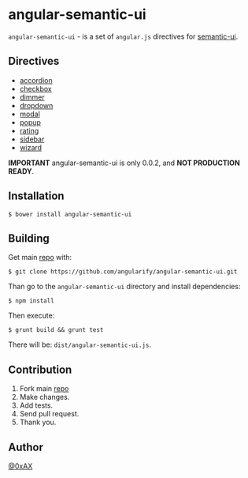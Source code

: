 angular-semantic-ui
======================

`angular-semantic-ui` - is a set of `angular.js` directives for [semantic-ui](http://semantic-ui.com/).

Directives
----------------------

  * [accordion](https://github.com/angularify/angular-semantic-ui/tree/master/src/accordion)
  * [checkbox](https://github.com/angularify/angular-semantic-ui/tree/master/src/checkbox)
  * [dimmer](https://github.com/angularify/angular-semantic-ui/tree/master/src/dimmer)
  * [dropdown](https://github.com/angularify/angular-semantic-ui/tree/master/src/dropdown)
  * [modal](https://github.com/angularify/angular-semantic-ui/tree/master/src/modal)
  * [popup](https://github.com/angularify/angular-semantic-ui/tree/master/src/popup)
  * [rating](https://github.com/angularify/angular-semantic-ui/tree/master/src/rating)
  * [sidebar](https://github.com/angularify/angular-semantic-ui/tree/master/src/sidebar)
  * [wizard](https://github.com/angularify/angular-semantic-ui/tree/master/src/wizard)

**IMPORTANT** angular-semantic-ui is only 0.0.2, and **NOT PRODUCTION READY**.

Installation
----------------------

```
$ bower install angular-semantic-ui
```


Building
----------------------

Get main [repo](https://github.com/angularify/angular-semantic-ui) with:

```
$ git clone https://github.com/angularify/angular-semantic-ui.git
```

Than go to the `angular-semantic-ui` directory and install dependencies:

```
$ npm install
```

Then execute:

```
$ grunt build && grunt test
```

There will be: `dist/angular-semantic-ui.js`.

Contribution
----------------------

 1. Fork main [repo](https://github.com/angularify/angular-semantic-ui)
 2. Make changes.
 3. Add tests.
 4. Send pull request.
 5. Thank you.

Author
----------------------

[@0xAX](https://twitter.com/0xAX)
